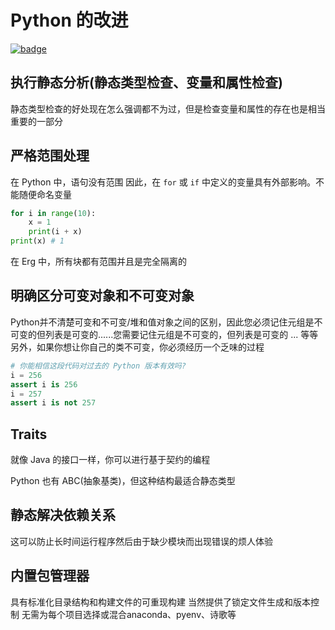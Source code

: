 # Python 的改进

[![badge](https://img.shields.io/endpoint.svg?url=https%3A%2F%2Fgezf7g7pd5.execute-api.ap-northeast-1.amazonaws.com%2Fdefault%2Fsource_up_to_date%3Fowner%3Derg-lang%26repos%3Derg%26ref%3Dmain%26path%3Ddoc/EN/improved_points.md%26commit_hash%3Deccd113c1512076c367fb87ea73406f91ff83ba7)](https://gezf7g7pd5.execute-api.ap-northeast-1.amazonaws.com/default/source_up_to_date?owner=erg-lang&repos=erg&ref=main&path=doc/EN/improved_points.md&commit_hash=eccd113c1512076c367fb87ea73406f91ff83ba7)

## 执行静态分析(静态类型检查、变量和属性检查)

静态类型检查的好处现在怎么强调都不为过，但是检查变量和属性的存在也是相当重要的一部分

## 严格范围处理

在 Python 中，语句没有范围
因此，在 `for` 或 `if` 中定义的变量具有外部影响。不能随便命名变量

```python
for i in range(10):
    x = 1
    print(i + x)
print(x) # 1
```

在 Erg 中，所有块都有范围并且是完全隔离的

## 明确区分可变对象和不可变对象

Python并不清楚可变和不可变/堆和值对象之间的区别，因此您必须记住元组是不可变的但列表是可变的......您需要记住元组是不可变的，但列表是可变的 ... 等等
另外，如果你想让你自己的类不可变，你必须经历一个乏味的过程

```python
# 你能相信这段代码对过去的 Python 版本有效吗?
i = 256
assert i is 256
i = 257
assert i is not 257
```

## Traits

就像 Java 的接口一样，你可以进行基于契约的编程

Python 也有 ABC(抽象基类)，但这种结构最适合静态类型

## 静态解决依赖关系

这可以防止长时间运行程序然后由于缺少模块而出现错误的烦人体验

## 内置包管理器

具有标准化目录结构和构建文件的可重现构建
当然提供了锁定文件生成和版本控制
无需为每个项目选择或混合anaconda、pyenv、诗歌等
